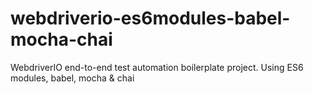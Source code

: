 # webdriverio-es6modules-babel-mocha-chai
WebdriverIO end-to-end test automation boilerplate project. Using ES6 modules, babel, mocha &amp; chai
